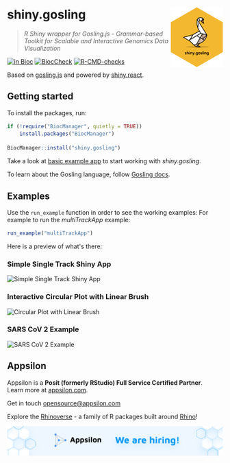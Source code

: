 # shiny.gosling <a href="https://appsilon.github.io/shiny.gosling/"><img src="man/figures/logo.png" align="right" alt="shiny.gosling logo" style="height: 140px;"></a>

> _R Shiny wrapper for Gosling.js - Grammar-based Toolkit for Scalable and Interactive Genomics Data Visualization_

<!-- badges: start -->
[![in Bioc](https://bioconductor.org/shields/years-in-bioc/shiny.gosling.svg)](https://bioconductor.org/packages/release/bioc/html/shiny.gosling.html#since)
[![BiocCheck](https://github.com/Appsilon/shiny.gosling/actions/workflows/bioc-check.yml/badge.svg)](https://github.com/Appsilon/shiny.gosling/actions/workflows/bioc-check.yml)
[![R-CMD-checks](https://github.com/Appsilon/shiny.gosling/actions/workflows/r-cmd-check.yml/badge.svg)](https://github.com/Appsilon/shiny.gosling/actions/workflows/r-cmd-check.yml)
<!-- badges: end -->

Based on [gosling.js](http://gosling-lang.org/) and powered by [shiny.react](https://appsilon.github.io/shiny.react/).

## Getting started

To install the packages, run:

```R
if (!require("BiocManager", quietly = TRUE))
    install.packages("BiocManager")

BiocManager::install("shiny.gosling")
```

Take a look at [basic example app](https://github.com/Appsilon/shiny.gosling/blob/main/inst/examples/staticCircularBar/app.R) to start working with _shiny.gosling_.

To learn about the Gosling language, follow [Gosling docs](http://gosling-lang.org/tutorials/).

## Examples

Use the `run_example` function in order to see the working examples:
For example to run the *multiTrackApp* example:
```R
run_example("multiTrackApp")
```

Here is a preview of what's there:

### Simple Single Track Shiny App
![Simple Single Track Shiny App](https://github.com/Appsilon/shiny.gosling.js/raw/main/examples/singleTrackShiny.gif)

### Interactive Circular Plot with Linear Brush
![Circular Plot with Linear Brush](https://github.com/Appsilon/shiny.gosling.js/raw/70efce34abe21adf11ac1312de5673e219e62b73/examples/circularLinearBrush.gif)

### SARS CoV 2 Example
![SARS CoV 2 Example](https://github.com/Appsilon/shiny.gosling.js/raw/main/examples/sarsCov2.gif)

## Appsilon

<img src="https://avatars0.githubusercontent.com/u/6096772" align="right" alt="" width="6%" />

Appsilon is a **Posit (formerly RStudio) Full Service Certified Partner**.<br/>
Learn more at [appsilon.com](https://www.appsilon.com/).

Get in touch [opensource@appsilon.com](mailto:opensource@appsilon.com)

Explore the [Rhinoverse](https://rhinoverse.dev) - a family of R packages built around [Rhino](https://appsilon.github.io/rhino/)!

<a href = "https://www.appsilon.com/careers" target="_blank"><img src="https://raw.githubusercontent.com/Appsilon/website-cdn/gh-pages/WeAreHiring1.png" alt="We are hiring!"/></a>
